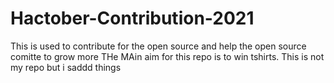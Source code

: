 # Hactober-Contribution-2021
This is used to contribute for the open source and help the open source comitte to grow more
THe MAin aim for this repo is to win tshirts.
This is not my repo but i saddd things
